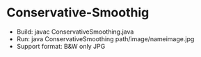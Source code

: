 # Conservative-Smoothig
<ul>
  <li>Build: javac ConservativeSmoothing.java</li>
  <li>Run: java ConservativeSmoothing path/image/nameimage.jpg</li>
  <li>Support format: B&W only JPG</li>
</ul> 
